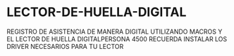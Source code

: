 # LECTOR-DE-HUELLA-DIGITAL
REGISTRO DE ASISTENCIA DE MANERA DIGITAL  UTILIZANDO MACROS Y EL LECTOR DE HUELLA  DIGITALPERSONA 4500
RECUERDA INSTALAR LOS DRIVER  NECESARIOS PARA TU LECTOR
